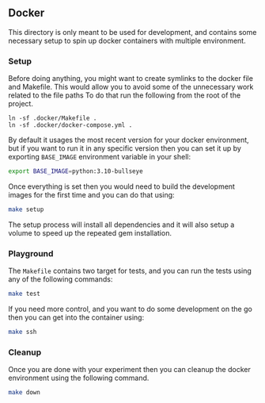 ## Docker

This directory is only meant to be used for development, and contains some
necessary setup to spin up docker containers with multiple environment.

### Setup

Before doing anything, you might want to create symlinks to the docker file and
Makefile. This would allow you to avoid some of the unnecessary work related to
the file paths To do that run the following from the root of the project.

```
ln -sf .docker/Makefile .
ln -sf .docker/docker-compose.yml .
```

By default it usages the most recent version for your docker environment, but if
you want to run it in any specific version then you can set it up by exporting
`BASE_IMAGE` environment variable in your shell:

```sh
export BASE_IMAGE=python:3.10-bullseye
```

Once everything is set then you would need to build the development images for
the first time and you can do that using:

```sh
make setup
```

The setup process will install all dependencies and it will also setup a volume
to speed up the repeated gem installation.

### Playground

The `Makefile` contains two target for tests, and you can run the tests using
any of the following commands:

```sh
make test
```

If you need more control, and you want to do some development on the go then you
can get into the container using:

```sh
make ssh
```

### Cleanup

Once you are done with your experiment then you can cleanup the docker
environment using the following command.

```sh
make down
```
